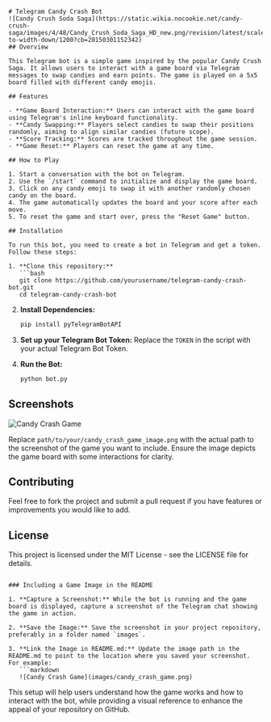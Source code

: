 ```
# Telegram Candy Crash Bot
![Candy Crush Soda Saga](https://static.wikia.nocookie.net/candy-crush-saga/images/4/48/Candy_Crush_Soda_Saga_HD_new.png/revision/latest/scale-to-width-down/1200?cb=20150301152342)
## Overview

This Telegram bot is a simple game inspired by the popular Candy Crush Saga. It allows users to interact with a game board via Telegram messages to swap candies and earn points. The game is played on a 5x5 board filled with different candy emojis.

## Features

- **Game Board Interaction:** Users can interact with the game board using Telegram's inline keyboard functionality.
- **Candy Swapping:** Players select candies to swap their positions randomly, aiming to align similar candies (future scope).
- **Score Tracking:** Scores are tracked throughout the game session.
- **Game Reset:** Players can reset the game at any time.

## How to Play

1. Start a conversation with the bot on Telegram.
2. Use the `/start` command to initialize and display the game board.
3. Click on any candy emoji to swap it with another randomly chosen candy on the board.
4. The game automatically updates the board and your score after each move.
5. To reset the game and start over, press the "Reset Game" button.

## Installation

To run this bot, you need to create a bot in Telegram and get a token. Follow these steps:

1. **Clone this repository:**
   ```bash
   git clone https://github.com/yourusername/telegram-candy-crash-bot.git
   cd telegram-candy-crash-bot
   ```

2. **Install Dependencies:**
   ```bash
   pip install pyTelegramBotAPI
   ```

3. **Set up your Telegram Bot Token:**
   Replace the `TOKEN` in the script with your actual Telegram Bot Token.

4. **Run the Bot:**
   ```bash
   python bot.py
   ```

## Screenshots

![Candy Crash Game](path/to/your/candy_crash_game_image.png)

Replace `path/to/your/candy_crash_game_image.png` with the actual path to the screenshot of the game you want to include. Ensure the image depicts the game board with some interactions for clarity.

## Contributing

Feel free to fork the project and submit a pull request if you have features or improvements you would like to add.

## License

This project is licensed under the MIT License - see the LICENSE file for details.
```

### Including a Game Image in the README

1. **Capture a Screenshot:** While the bot is running and the game board is displayed, capture a screenshot of the Telegram chat showing the game in action.

2. **Save the Image:** Save the screenshot in your project repository, preferably in a folder named `images`.

3. **Link the Image in README.md:** Update the image path in the README.md to point to the location where you saved your screenshot. For example:
   ```markdown
   ![Candy Crash Game](images/candy_crash_game.png)
   ```

This setup will help users understand how the game works and how to interact with the bot, while providing a visual reference to enhance the appeal of your repository on GitHub.
